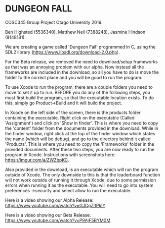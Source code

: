 # DUNGEON FALL

COSC345 Group Project Otago University 2019.

Ben Highsted (5536340), Matthew Neil (7388248), Jasmine Hindson (8148181).

We are creating a game called 'Dungeon Fall' programmed in C, using the SDL2 library (https://www.libsdl.org/download-2.0.php).

For the Beta release, we removed the need to download/setup frameworks as that was an annoying problem with our alpha. Now instead all the frameworks are included in the download, so all you have to do is move the folder to the correct place and you will be good to run the program.

To use Xcode to run the program, there are a couple folders you need to move to set it up to run. BEFORE you do any of the following steps, you must first build the program, so that the executable location exists. To do this, simply go Product->Build and it will build the project.

In Xcode on the left side of the screen, there is the products folder containing the executable. Right click on the executable (Called 'Assignment') and click on 'Show in finder'. This is where you need to copy the 'content' folder from the documents provided in the download. 
While in the finder window, right click at the top of the finder window which states the name (which will be debug), and go to the directory behind it called 'Products'. This is where you need to copy the 'Frameworks' folder in the provided documents.
After these two steps, you are now ready to run the program in Xcode. 
Instructions with screenshots here: https://imgur.com/a/ZWZbpKC.

Also provided in the download, is an executable which will run the program outside of Xcode. The only downside to this is that the leaderboard function will not work outside of running it through Xcode, due to some permission errors when running it as the executable. You will need to go into system preferences ->security and select allow to run the executable.

Here is a video showing our Alpha Release: https://www.youtube.com/watch?v=GJCgZItPklY.

Here is a video showing our Beta Release: https://www.youtube.com/watch?v=P9AjF5BYM0M.

